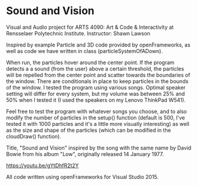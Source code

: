 # Sound and Vision

Visual and Audio project for ARTS 4090: Art & Code & Interactivity at Rensselaer
Polytechnic Institute.
Instructor: Shawn Lawson

Inspired by example Particle and 3D code provided by openFrameworks, as well as
code we have written in class (particleSystemOfADown).

When run, the particles hover around the center point. If the program detects a
a sound (from the user) above a certain threshold, the particles will be
repelled from the center point and scatter towards the boundaries of the window.
There are conditionals in place to keep particles in the bounds of the window. I
tested the program using various songs. Optimal speaker setting will differ for
every system, but my volume was between 25% and 50% when I tested it (I used the
speakers on my Lenovo ThinkPad W541).

Feel free to test the program with whatever songs you choose, and to also modify
the number of particles in the setup() function (default is 500, I've tested it
with 1000 particles and it's a little more visually interesting) as well as the
size and shape of the particles (which can be modified in the cloudDraw() function).

Title, "Sound and Vision" inspired by the song with the same name by David Bowie
from his album "Low", originally released 14 January 1977.

https://youtu.be/gYtDhfR2t2Y

All code written using openFrameworks for Visual Studio 2015.
